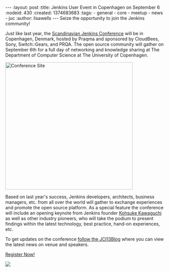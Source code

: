 --- :layout: post :title: Jenkins User Event in Copenhagen on September 6 :nodeid: 430 :created: 1374683683 :tags: - general - core - meetup - news - juc :author: lisawells --- Seize the opportunity to join the Jenkins community!

Just like last year, the [Scandinavian Jenkins Conference](http://www.praqma.com/tags/jenkins-ci-user-event-2013) will be in Copenhagen, Denmark, hosted by Praqma and sponsored by CloudBees, Sony, Switch::Gears, and PRQA. The open source community will gather on September 6th for a full day of networking and knowledge sharing at The Department of Computer Science at The University of Copenhagen.

<img src="http://dikutal.dk/sites/default/files/diku-2006-06-02.jpg" alt="Conference Site" width="400" />  
  
Based on last year's success, Jenkins developers, architects, business managers, etc. from all over the world will gather to exchange experiences and promote the open source platform. As a special feature the conference will include an opening keynote from Jenkins founder [Kohsuke Kawaguchi](http://www.cloudbees.com/company-team.cb#KohsukeKawaguchi) as well as other industry pioneers, who will take the podium to present findings within the latest technology, best practice, hand-on experiences, etc.  
  
To get updates on the conference [follow the JCI13Blog](http://www.praqma.com/stories/jci13blog) where you can view the latest news on venue and speakers.  
  
[Register Now!](http://www.praqma.com/events/jciusrcph13)  
  
[![](%3Cbr/%3E%0Ahttp://www.praqma.com/sites/default/files/ci_user_2013_logo.png)](http://www.praqma.com/events/jciusrcph13)
